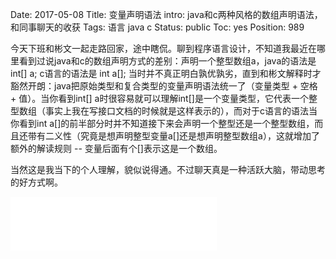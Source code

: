 Date: 2017-05-08
Title: 变量声明语法
intro: java和c两种风格的数组声明语法，和同事聊天的收获
Tags: 语言 java c
Status: public
Toc: yes
Position: 989

今天下班和彬文一起走路回家，途中瞎侃。聊到程序语言设计，不知道我最近在哪里看到过说java和c的数组声明方式的差别：声明一个整型数组a，java的语法是 int[] a; c语言的语法是 int a[]; 当时并不真正明白孰优孰劣，直到和彬文解释时才豁然开朗：java把原始类型和复合类型的变量声明语法统一了（变量类型 + 空格 + 值）。当你看到int[] a时很容易就可以理解int[]是一个变量类型，它代表一个整型数组（事实上我在写接口文档的时候就是这样表示的），而对于c语言的语法当你看到int a[]的前半部分时并不知道接下来会声明一个整型还是一个整型数组，而且还带有二义性（究竟是想声明整型变量a[]还是想声明整型数组a），这就增加了额外的解读规则 -- 变量后面有个[]表示这是一个数组。

当然这是我当下的个人理解，貌似说得通。不过聊天真是一种活跃大脑，带动思考的好方式啊。

<iframe frameborder="no" border="0" marginwidth="0" marginheight="0" width=330 height=86 src="//music.163.com/outchain/player?type=2&id=65828&auto=0&height=66"></iframe>
